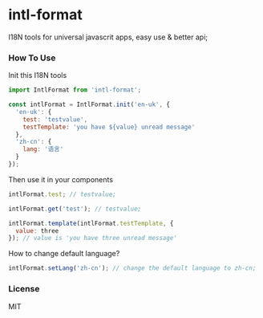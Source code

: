 # intl-format
I18N tools for universal javascrit apps, easy use & better api;

### How To Use
Init this I18N tools

```javascript
import IntlFormat from 'intl-format';

const intlFormat = IntlFormat.init('en-uk', {
  'en-uk': {
    test: 'testvalue',
    testTemplate: 'you have ${value} unread message'
  },
  'zh-cn': {
    lang: '语言'
  }
});
```
Then use it in your components

```javascript
intlFormat.test; // testvalue;

intlFormat.get('test'); // testvalue;

intlFormat.template(intlFormat.testTemplate, {
  value: three
}); // value is 'you have three unread message'
```

How to change default language?
```javascript
intlFormat.setLang('zh-cn'); // change the default language to zh-cn;
```

### License
MIT
